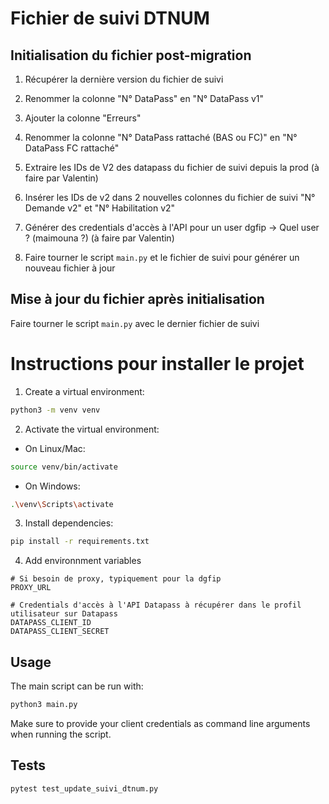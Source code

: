 # Fichier de suivi DTNUM

## Initialisation du fichier post-migration

1. Récupérer la dernière version du fichier de suivi
2. Renommer la colonne "N° DataPass" en "N° DataPass v1"
3. Ajouter la colonne "Erreurs"
4. Renommer la colonne "N° DataPass rattaché (BAS ou FC)" en "N° DataPass FC rattaché"

5. Extraire les IDs de V2 des datapass du fichier de suivi depuis la prod (à faire par Valentin)

6. Insérer les IDs de v2 dans 2 nouvelles colonnes du fichier de suivi "N° Demande v2" et "N° Habilitation v2"
7. Générer des credentials d'accès à l'API pour un user dgfip -> Quel user ? (maimouna ?) (à faire par Valentin)

8. Faire tourner le script `main.py` et le fichier de suivi pour générer un nouveau fichier à jour

## Mise à jour du fichier après initialisation

Faire tourner le script `main.py` avec le dernier fichier de suivi

# Instructions pour installer le projet

1. Create a virtual environment:
```bash
python3 -m venv venv
```

2. Activate the virtual environment:
- On Linux/Mac:
```bash
source venv/bin/activate
```
- On Windows:
```bash
.\venv\Scripts\activate
```

3. Install dependencies:
```bash
pip install -r requirements.txt
```

4. Add environnment variables
```
# Si besoin de proxy, typiquement pour la dgfip
PROXY_URL

# Credentials d'accès à l'API Datapass à récupérer dans le profil utilisateur sur Datapass
DATAPASS_CLIENT_ID
DATAPASS_CLIENT_SECRET
```

## Usage

The main script can be run with:
```bash
python3 main.py
```

Make sure to provide your client credentials as command line arguments when running the script. 

## Tests

```bash
pytest test_update_suivi_dtnum.py
```